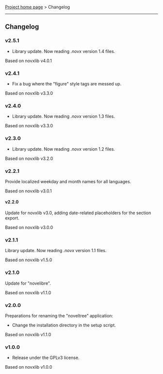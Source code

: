 [Project home page](../) > Changelog

------------------------------------------------------------------------

## Changelog


### v2.5.1

- Library update. Now reading *.novx* version 1.4 files.

Based on novxlib v4.0.1

### v2.4.1

- Fix a bug where the "figure" style tags are messed up. 

Based on novxlib v3.3.0

### v2.4.0

- Library update. Now reading *.novx* version 1.3 files.

Based on novxlib v3.3.0

### v2.3.0

- Library update. Now reading *.novx* version 1.2 files.

Based on novxlib v3.2.0

### v2.2.1

Provide localized weekday and month names for all languages.

Based on novxlib v3.0.1

#### v2.2.0

Update for novxlib v3.0, adding date-related placeholders for the section export.

Based on novxlib v3.0.0

### v2.1.1

Library update.
Now reading *.novx* version 1.1 files. 

Based on novxlib v1.5.0

### v2.1.0

Update for "novelibre".

Based on novxlib v1.1.0

### v2.0.0

Preparations for renaming the "noveltree" application:
- Change the installation directory in the setup script.

Based on novxlib v1.1.0

### v1.0.0

- Release under the GPLv3 license.

Based on novxlib v1.0.0
